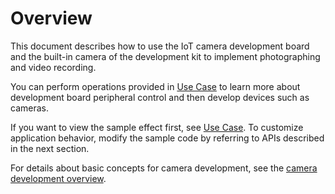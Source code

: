 # Overview<a name="EN-US_TOPIC_0000001055366100"></a>

This document describes how to use the IoT camera development board and the built-in camera of the development kit to implement photographing and video recording.

You can perform operations provided in  [Use Case](use-case.md)  to learn more about development board peripheral control and then develop devices such as cameras.

If you want to view the sample effect first, see  [Use Case](use-case.md). To customize application behavior, modify the sample code by referring to APIs described in the next section.

For details about basic concepts for camera development, see the  [camera development overview](../subsystems/overview.md).

